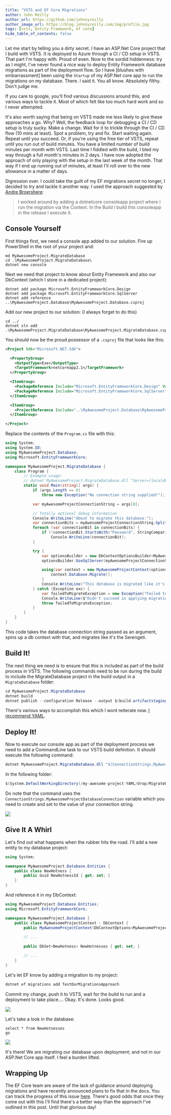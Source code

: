 ```yaml
---
title: "VSTS and EF Core Migrations"
author: John Reilly
author_url: https://github.com/johnnyreilly
author_image_url: https://blog.johnnyreilly.com/img/profile.jpg
tags: [vsts, Entity Framework, ef core]
hide_table_of_contents: false
---
```

Let me start by telling you a dirty secret. I have an ASP.Net Core project that I build with VSTS. It is deployed to Azure through a CI / CD setup in VSTS. That part I'm happy with. Proud of even. Now to the sordid hiddenness: try as I might, I've never found a nice way to deploy Entity Framework database migrations as part of the deployment flow. So I have [blushes with embarrassment] been using the `Startup` of my ASP.Net core app to run the migrations on my database. There. I said it. You all know. Absolutely filthy. Don't judge me.

 If you care to google, you'll find various discussions around this, and various ways to tackle it. Most of which felt like too much hard work and so I never attempted.

It's also worth saying that being on VSTS made me less likely to give these approaches a go. Why? Well, the feedback loop for debugging a CI / CD setup is truly sucky. Make a change. Wait for it to trickle through the CI / CD flow (10 mins at least). Spot a problem, try and fix. Start waiting again. Repeat until you succeed. Or, if you're using the free tier of VSTS, repeat until you run out of build minutes. You have a limited number of build minutes per month with VSTS. Last time I fiddled with the build, I bled my way through a full month's minutes in 2 days. I have now adopted the approach of only playing with the setup in the last week of the month. That way if I end up running out of minutes, at least I'll roll over to the new allowance in a matter of days.

Digression over. I could take the guilt of my EF migrations secret no longer, I decided to try and tackle it another way. I used the approach suggested by [Andre Broers](https://github.com/broersa)[here](https://github.com/aspnet/EntityFrameworkCore/issues/9841#issuecomment-395712061):

> I worked around by adding a dotnetcore consoleapp project where I run the migration via the Context. In the Build I build this consoleapp in the release I execute it.

## Console Yourself

First things first, we need a console app added to our solution. Fire up PowerShell in the root of your project and:

```console
md MyAwesomeProject.MigrateDatabase
cd .\MyAwesomeProject.MigrateDatabase\
dotnet new console
```

Next we need that project to know about Entity Framework and also our DbContext (which I store in a dedicated project):

```console
dotnet add package Microsoft.EntityFrameworkCore.Design
dotnet add package Microsoft.EntityFrameworkCore.SqlServer
dotnet add reference ..\MyAwesomeProject.Database\MyAwesomeProject.Database.csproj
```

Add our new project to our solution: (I always forget to do this)

```console
cd ../
dotnet sln add .\MyAwesomeProject.MigrateDatabase\MyAwesomeProject.MigrateDatabase.csproj
```

You should now be the proud possessor of a `.csproj` file that looks like this:

```xml
<Project Sdk="Microsoft.NET.Sdk">

  <PropertyGroup>
    <OutputType>Exe</OutputType>
    <TargetFramework>netcoreapp2.1</TargetFramework>
  </PropertyGroup>

  <ItemGroup>
    <PackageReference Include="Microsoft.EntityFrameworkCore.Design" Version="2.1.1" />
    <PackageReference Include="Microsoft.EntityFrameworkCore.SqlServer" Version="2.1.1" />
  </ItemGroup>

  <ItemGroup>
    <ProjectReference Include="..\MyAwesomeProject.Database\MyAwesomeProject.Database.csproj" />
  </ItemGroup>

</Project>
```

Replace the contents of the `Program.cs` file with this:

```cs
using System;
using System.IO;
using MyAwesomeProject.Database;
using Microsoft.EntityFrameworkCore;

namespace MyAwesomeProject.MigrateDatabase {
    class Program {
        // Example usage:
        // dotnet MyAwesomeProject.MigrateDatabase.dll "Server=(localdb)\\mssqllocaldb;Database=MyAwesomeProject;Trusted_Connection=True;"
        static void Main(string[] args) {
            if (args.Length == 0)
                throw new Exception("No connection string supplied!");

            var myAwesomeProjectConnectionString = args[0];

            // Totally optional debug information
            Console.WriteLine("About to migrate this database:");
            var connectionBits = myAwesomeProjectConnectionString.Split(";");
            foreach (var connectionBit in connectionBits) {
                if (!connectionBit.StartsWith("Password", StringComparison.CurrentCultureIgnoreCase))
                    Console.WriteLine(connectionBit);
            }

            try {
                var optionsBuilder = new DbContextOptionsBuilder<MyAwesomeProjectContext>();
                optionsBuilder.UseSqlServer(myAwesomeProjectConnectionString);

                using(var context = new MyAwesomeProjectContext(optionsBuilder.Options)) {
                    context.Database.Migrate();
                }
                Console.WriteLine("This database is migrated like it's the Serengeti!");
            } catch (Exception exc) {
                var failedToMigrateException = new Exception("Failed to apply migrations!", exc);
                Console.WriteLine($"Didn't succeed in applying migrations: {exc.Message}");
                throw failedToMigrateException;
            }
        }
    }
}
```

This code takes the database connection string passed as an argument, spins up a db context with that, and migrates like it's the Serengeti.

## Build It!

The next thing we need is to ensure that this is included as part of the build process in VSTS. The following commands need to be run during the build to include the MigrateDatabase project in the build output in a `MigrateDatabase` folder:

```cs
cd MyAwesomeProject.MigrateDatabase
dotnet build
dotnet publish --configuration Release --output $(build.artifactstagingdirectory)/MigrateDatabase
```

There's various ways to accomplish this which I wont reiterate now. [I recommend YAML](./2018-06-16-vsts-yaml-up.md).

## Deploy It!

Now to execute our console app as part of the deployment process we need to add a CommandLine task to our VSTS build definition. It should execute the following command:

```cs
dotnet MyAwesomeProject.MigrateDatabase.dll "$(ConnectionStrings.MyAwesomeProjectDatabaseConnection)"
```

In the following folder:

```cs
$(System.DefaultWorkingDirectory)/my-awesome-project-YAML/drop/MigrateDatabase
```

Do note that the command uses the `ConnectionStrings.MyAwesomeProjectDatabaseConnection` variable which you need to create and set to the value of your connection string.

![](../static/blog/2018-06-24-vsts-and-ef-core-migrations/Screenshot%2B2018-06-24%2B10.55.27.png)

## Give It A Whirl

Let's find out what happens when the rubber hits the road. I'll add a new entity to my database project:

```cs
using System;

namespace MyAwesomeProject.Database.Entities {
    public class NewHotness {
        public Guid NewHotnessId { get; set; }
    }
}
```

And reference it in my DbContext:

```cs
using MyAwesomeProject.Database.Entities;
using Microsoft.EntityFrameworkCore;

namespace MyAwesomeProject.Database {
    public class MyAwesomeProjectContext : DbContext {
        public MyAwesomeProjectContext(DbContextOptions<MyAwesomeProjectContext> options) : base(options) { }

        // ...
  
        public DbSet<NewHotness> NewHotnesses { get; set; }

        // ...
    }
}
```

Let's let EF know by adding a migration to my project:



```cs
dotnet ef migrations add TestOurMigrationsApproach
```

Commit my change, push it to VSTS, wait for the build to run and a deployment to take place.... Okay. It's done. Looks good.

![](../static/blog/2018-06-24-vsts-and-ef-core-migrations/Screenshot%2B2018-06-24%2B09.02.22.png)

Let's take a look in the database:

```console
select * from NewHotnesses
go
```

![](../static/blog/2018-06-24-vsts-and-ef-core-migrations/Screenshot%2B2018-06-24%2B08.59.00.png)

It's there! We are migrating our database upon deployment; and not in our ASP.Net Core app itself. I feel a burden lifted.

## Wrapping Up

The EF Core team are aware of the lack of guidance around deploying migrations and have recently announced plans to fix that in the docs. You can track the progress of this issue [here](https://github.com/aspnet/EntityFramework.Docs/issues/691). There's good odds that once they come out with this I'll find there's a better way than the approach I've outlined in this post. Until that glorious day!


